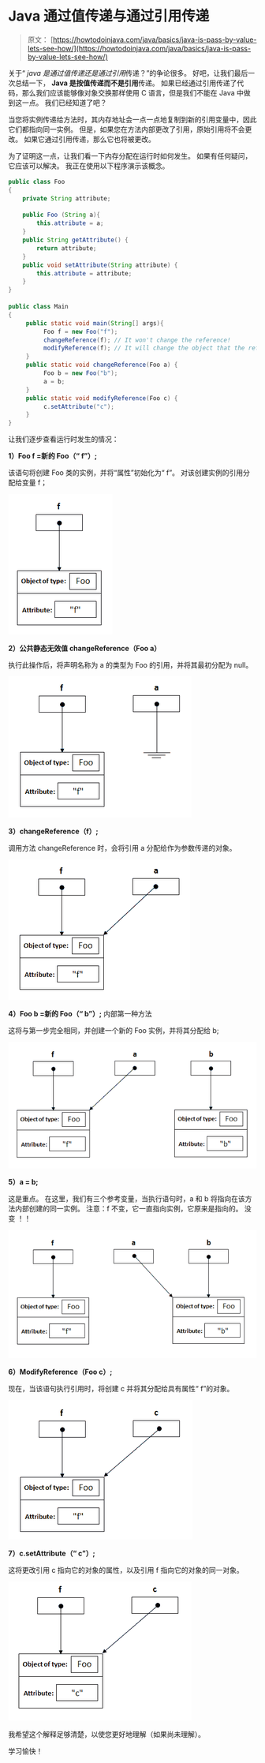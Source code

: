 # Java 通过值传递与通过引用传递

> 原文： [https://howtodoinjava.com/java/basics/java-is-pass-by-value-lets-see-how/](https://howtodoinjava.com/java/basics/java-is-pass-by-value-lets-see-how/)

关于“ *java 是通过值传递还是通过引用*传递？”的争论很多。 好吧，让我们最后一次总结一下， **Java 是按值传递而不是引用**传递。 如果已经通过引用传递了代码，那么我们应该能够像对象交换那样使用 C 语言，但是我们不能在 Java 中做到这一点。 我们已经知道了吧？

当您将实例传递给方法时，其内存地址会一点一点地复制到新的引用变量中，因此它们都指向同一实例。 但是，如果您在方法内部更改了引用，原始引用将不会更改。 如果它通过引用传递，那么它也将被更改。

为了证明这一点，让我们看一下内存分配在运行时如何发生。 如果有任何疑问，它应该可以解决。 我正在使用以下程序演示该概念。

```java
public class Foo
{
	private String attribute;

	public Foo (String a){
		this.attribute = a;
	}
	public String getAttribute() {
		return attribute;
	}
	public void setAttribute(String attribute) {
		this.attribute = attribute;
	}
}

public class Main
{
     public static void main(String[] args){
          Foo f = new Foo("f");
          changeReference(f); // It won't change the reference!
          modifyReference(f); // It will change the object that the reference variable "f" refers to!
     }
     public static void changeReference(Foo a) {
          Foo b = new Foo("b");
          a = b;
     }
     public static void modifyReference(Foo c) {
          c.setAttribute("c");
     }
}

```

让我们逐步查看运行时发生的情况：

**1）Foo f =新的 Foo（“ f”）;**

该语句将创建 Foo 类的实例，并将“属性”初始化为“ f”。 对该创建实例的引用分配给变量 f；

[![innstance creation](img/5e0037f67cea201e3364d0da303c0055.png)](https://howtodoinjava.files.wordpress.com/2013/03/1.png)

**2）公共静态无效值 changeReference（Foo a）**

执行此操作后，将声明名称为 a 的类型为 Foo 的引用，并将其最初分配为 null。

[![Null reference](img/dcae3e18d8900314dccd7f5c129d6e5d.png)](https://howtodoinjava.files.wordpress.com/2013/03/2.png)

**3）changeReference（f）;**

调用方法 changeReference 时，会将引用 a 分配给作为参数传递的对象。

[![reference assignment](img/510ac20701260a20f13e49dd044b914b.png)](https://howtodoinjava.files.wordpress.com/2013/03/3.png)

**4）Foo b =新的 Foo（“ b”）;** 内部第一种方法

这将与第一步完全相同，并创建一个新的 Foo 实例，并将其分配给 b;

[![new instance](img/64298401239d806d24f4d6bf5e73e576.png)](https://howtodoinjava.files.wordpress.com/2013/03/4.png)

**5）a = b;**

这是重点。 在这里，我们有三个参考变量，当执行语句时，a 和 b 将指向在该方法内部创建的同一实例。 注意：f 不变，它一直指向实例，它原来是指向的。 没变 ！！

[![assignment](img/2dec9568d409197899f4b568ced52a43.png)](https://howtodoinjava.files.wordpress.com/2013/03/5.png)

**6）ModifyReference（Foo c）;**

现在，当该语句执行引用时，将创建 c 并将其分配给具有属性“ f”的对象。

[![new reference](img/1035a5fb501f00cc7b05ec155295c4d5.png)](https://howtodoinjava.files.wordpress.com/2013/03/6.png)

**7）c.setAttribute（“ c”）;**

这将更改引用 c 指向它的对象的属性，以及引用 f 指向它的对象的同一对象。

[![modify reference](img/0922ea62e258bab049f337a9fb0b9eed.png)](https://howtodoinjava.files.wordpress.com/2013/03/8.png)

我希望这个解释足够清楚，以使您更好地理解（如果尚未理解）。

学习愉快！